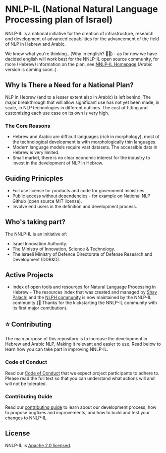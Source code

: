 # NNLP-IL (National Natural Language Processing plan of Israel)

NNLP-IL is a national initiative for the creation of infrastructure, research and development of advanced capabilities for the advancement of the field of NLP in Hebrew and Arabic.

We know what you're thinking.. (Why in english? :woman_facepalming:) - as for now we have decided english will work best for the NNLP-IL open source community, for more (Hebrew) information on the plan, see [NNLP-IL Homepage](https://www.nationalplanil.ai/) (Arabic version is coming soon..).


## Why Is There a Need for a National Plan?
NLP in Hebrew (and to a lesser extent also in Arabic) is left behind. The major breakthrough that will allow significant use has not yet been made, in scale, in NLP
technologies in different outlines. The cost of fitting and customizing each use case on its own is very high.

### The Core Reasons
* Hebrew and Arabic are difficult languages (rich in morphology), most of the technological development is with morphologically thin languages.
* Modern language models require vast datasets. The accessible data in Hebrew is very limited.
* Small market, there is no clear economic interest for the industry to invest in the development of NLP in Hebrew.

## Guiding Prinicples
* Full use license for products and code for government ministries.
* Public access without dependencies - for example on National NLP Github (open source MIT license).
* Involve end users in the definition and development process.

## Who's taking part?
The NNLP-IL is an initiative of:
* Israel Innovation Authority.
* The Ministry of Innovation, Science & Technology.
* The Israeli Ministry of Defence Directorate of Defense Research and Development (DDR&D).

## Active Projects
* Index of open tools and resources for Natural Language Processing in Hebrew - The resources index that was created and managed by [Shay Palachi](https://github.com/shaypal5) and the [NLPH community](https://github.com/NLPH/NLPH) is now maintained by the NNLP-IL community (:pray: Thanks for the kickstarting the NNLP-IL community with its first major comtibution).

## :star: Contributing
The main purpose of this repository is to increase the development in Hebrew and Arabic NLP, Making it relevant and easier to use. Read below to learn how you can take part in improving NNLP-IL.

### Code of Conduct

Read our [Code of Conduct](./CODE_OF_CONDUCT.md) that we expect project participants to adhere to. Please read the full text so that you can understand what actions will and will not be tolerated.

### Contributing Guide

Read our [contributing guide](CONTRIBUTING.md) to learn about our development process, how to propose bugfixes and improvements, and how to build and test your changes to NNLP-IL.


## License

NNLP-IL is [Apache 2.0 licensed](./LICENSE.md).
